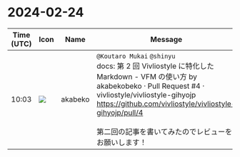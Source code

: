 # 2024-02-24

|Time (UTC)|Icon|Name|Message|
|---|---|---|---|
|10:03|![](https://avatars.slack-edge.com/2019-05-15/624511073651_25909952cd7a069ceed2_72.png)|akabeko|`@Koutaro Mukai` `@shinyu`<br>docs: 第 2 回 Vivliostyle に特化した Markdown - VFM の使い方 by akabekobeko · Pull Request #4 · vivliostyle/vivliostyle-gihyojp<br><https://github.com/vivliostyle/vivliostyle-gihyojp/pull/4><br><br>第二回の記事を書いてみたのでレビューをお願いします！|
